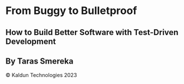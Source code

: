 # From Buggy to Bulletproof <a id="title-page"></a>
## How to Build Better Software with Test-Driven Development
## By Taras Smereka

&copy; Kaldun Technologies 2023
